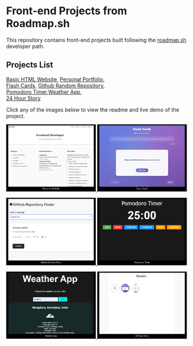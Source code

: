 # Front-end Projects from Roadmap.sh

This repository contains front-end projects built following the [roadmap.sh](https://roadmap.sh/) developer path.

## Projects List

[Basic HTML Website](https://roadmap.sh/projects/basic-html-website), [Personal Portfolio](https://roadmap.sh/projects/portfolio-website),\
[Flash Cards](https://roadmap.sh/projects/flash-cards), [Github Random Repository](https://roadmap.sh/projects/github-random-repo),\
[Pomodoro Timer](https://roadmap.sh/projects/pomodoro-timer),[Weather App](https://roadmap.sh/projects/weather-app),\
[24 Hour Story](https://roadmap.sh/projects/stories-feature)

Click any of the images below to view the readme and live demo of the project.

<p align="left">
  <a href='https://github.com/Ansuman-rath/Roadmap_Project/tree/main/Frontend/Personal%20Portfolio'>
    <img width="48%" src="Assets/Screenshot (11).png" alt="Personal Portfolio" />
  </a>
  <a href='https://github.com/Ansuman-rath/Roadmap_Project/tree/main/Frontend/FlashCards'>
    <img width="48%" src="Assets/Screenshot (12).png" alt="Flash Cards" />
  </a>
</p>

<p align="left">
  <a href='https://github.com/Ansuman-rath/Roadmap_Project/tree/main/Frontend/GitHub%20Random%20Repository'>
    <img width="48%" src="Assets/Screenshot (13).png" />
  </a>
  <a href='https://github.com/Ansuman-rath/Roadmap_Project/tree/main/Frontend/Pomodoro%20Timer'>
    <img width="48%" src="Assets/Screenshot (14).png" />
  </a>
</p>

<p align="left">
  <a href='https://github.com/Ansuman-rath/Roadmap_Project/tree/main/Frontend/Weather%20App'>
    <img width="48%" src="Assets/Screenshot (15).png" />
  </a>
  <a href='https://github.com/Ansuman-rath/Roadmap_Project/tree/main/Frontend/24%20hour%20story'>
    <img width="48%" src="Assets/Screenshot (16).png" />
  </a>
</p>
  
</p>



